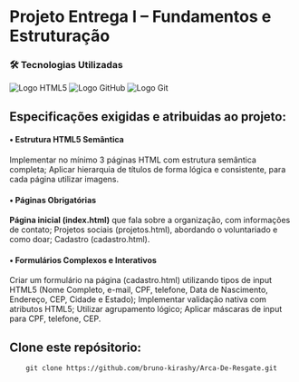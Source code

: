 # Projeto Entrega I – Fundamentos e Estruturação

### 🛠️ Tecnologias Utilizadas
<p>
<img src="https://img.shields.io/badge/HTML5-E34F26?style=for-the-badge&logo=html5&logoColor=white" alt="Logo HTML5"/>
<img src="https://img.shields.io/badge/GitHub-100000?style=for-the-badge&logo=github&logoColor=white" alt="Logo GitHub" />
<img src="https://img.shields.io/badge/Git-F05032?style=for-the-badge&logo=git&logoColor=white" alt="Logo Git" />
</p>

## Especificações exigidas e atribuidas ao projeto:

#### • **Estrutura HTML5 Semântica**

Implementar no mínimo 3 páginas HTML com estrutura semântica completa;
Aplicar hierarquia de títulos de forma lógica e consistente, para cada página utilizar imagens.

#### **• Páginas Obrigatórias**

**Página inicial (index.html)** que fala sobre a organização, com informações de contato;
Projetos sociais (projetos.html), abordando o voluntariado e como doar;
Cadastro (cadastro.html).

#### • **Formulários Complexos e Interativos**

Criar um formulário na página (cadastro.html) utilizando tipos de input HTML5 (Nome Completo, e-mail, CPF, telefone, Data de Nascimento,
Endereço, CEP, Cidade e Estado);
Implementar validação nativa com atributos HTML5;
Utilizar agrupamento lógico;
Aplicar máscaras de input para CPF, telefone, CEP.

## Clone este repósitorio:

```
    git clone https://github.com/bruno-kirashy/Arca-De-Resgate.git
```
